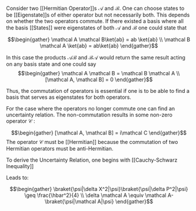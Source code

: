 Consider two [[Hermitian Operator]]s $\mathcal A$ and $\mathcal B$. One can choose states to be [[Eigenstate]]s of either operator but not necessarily both. This depends on whether the two operators commute. If there existed a basis where all the basis [[States]] were eigenstates of both $\mathcal A$ and $\mathcal B$ one could state that

$$\begin{gather} \mathcal A \mathcal B\ket{ab} = ab \ket{ab} \\ \mathcal B \mathcal A \ket{ab} = ab\ket{ab} \end{gather}$$

In this case the products $\mathcal A \mathcal B$ and $\mathcal B \mathcal A$ would return the same result acting on any basis state and one could say $$\begin{gather} \mathcal A \mathcal B = \mathcal B \mathcal A \\ [\mathcal A, \mathcal B] = 0 \end{gather}$$

Thus, the commutation of operators is essential if one is to be able to find a basis that serves as eigenstates for both operators.

For the case where the operators no longer commute one can find an uncertainty relation. The non-commutation results in some non-zero operator $\mathcal C$ :

$$\begin{gather} [\mathcal A, \mathcal B] = i\mathcal C \end{gather}$$
The operator $\mathcal C$ must be [[Hermitian]] because the commutation of two Hermitian operators must be anti-Hermitian.

To derive the Uncertainty Relation, one begins with [[Cauchy-Schwarz Inequality]]

Leads to: 

$$\begin{gather} \braket{\psi|\delta X^2|\psi}\braket{\psi|\delta P^2|\psi} \geq \frac{\hbar^2}{4} \\ \delta \mathcal A \equiv \mathcal A-\braket{\psi|\mathcal A|\psi} \end{gather}$$